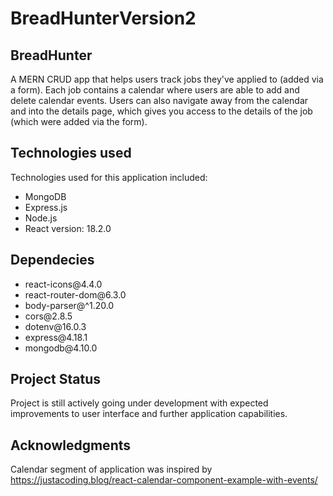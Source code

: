 # BreadHunterVersion2

<h2>BreadHunter</h2>

A MERN CRUD app that helps users track jobs they've applied to (added via a form). Each job contains a calendar where users are able to add and delete calendar events. Users can also navigate away from the calendar and into the details page, which gives you access to the details of the job (which were added via the form).

<h2>Technologies used</h2>

Technologies used for this application included:
<ul>
<li>
MongoDB
</li>
<li>
Express.js
</li>
<li>
Node.js
</li>
<li>
React version: 18.2.0
</li>
</ul>

<h2>Dependecies</h2>
<ul>
    <li>react-icons@4.4.0</li>
    <li>react-router-dom@6.3.0</li>
    <li>body-parser@^1.20.0</li>
    <li>cors@2.8.5</li>
    <li>dotenv@16.0.3</li>
    <li>express@4.18.1</li>
    <li>mongodb@4.10.0</li>
</ul>

<h2>Project Status</h2>

Project is still actively going under development with expected improvements to user interface and further application capabilities.

<h2>Acknowledgments</h2>

Calendar segment of application was inspired by https://justacoding.blog/react-calendar-component-example-with-events/
